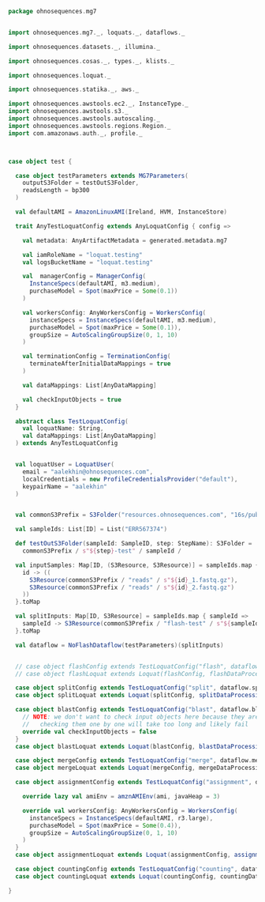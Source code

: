 
```scala
package ohnosequences.mg7


import ohnosequences.mg7._, loquats._, dataflows._

import ohnosequences.datasets._, illumina._

import ohnosequences.cosas._, types._, klists._

import ohnosequences.loquat._

import ohnosequences.statika._, aws._

import ohnosequences.awstools.ec2._, InstanceType._
import ohnosequences.awstools.s3._
import ohnosequences.awstools.autoscaling._
import ohnosequences.awstools.regions.Region._
import com.amazonaws.auth._, profile._



case object test {

  case object testParameters extends MG7Parameters(
    outputS3Folder = testOutS3Folder,
    readsLength = bp300
  )

  val defaultAMI = AmazonLinuxAMI(Ireland, HVM, InstanceStore)

  trait AnyTestLoquatConfig extends AnyLoquatConfig { config =>

    val metadata: AnyArtifactMetadata = generated.metadata.mg7

    val iamRoleName = "loquat.testing"
    val logsBucketName = "loquat.testing"

    val  managerConfig = ManagerConfig(
      InstanceSpecs(defaultAMI, m3.medium),
      purchaseModel = Spot(maxPrice = Some(0.1))
    )

    val workersConfig: AnyWorkersConfig = WorkersConfig(
      instanceSpecs = InstanceSpecs(defaultAMI, m3.medium),
      purchaseModel = Spot(maxPrice = Some(0.1)),
      groupSize = AutoScalingGroupSize(0, 1, 10)
    )

    val terminationConfig = TerminationConfig(
      terminateAfterInitialDataMappings = true
    )

    val dataMappings: List[AnyDataMapping]

    val checkInputObjects = true
  }

  abstract class TestLoquatConfig(
    val loquatName: String,
    val dataMappings: List[AnyDataMapping]
  ) extends AnyTestLoquatConfig


  val loquatUser = LoquatUser(
    email = "aalekhin@ohnosequences.com",
    localCredentials = new ProfileCredentialsProvider("default"),
    keypairName = "aalekhin"
  )


  val commonS3Prefix = S3Folder("resources.ohnosequences.com", "16s/public-datasets/PRJEB6592")

  val sampleIds: List[ID] = List("ERR567374")

  def testOutS3Folder(sampleId: SampleID, step: StepName): S3Folder =
    commonS3Prefix / s"${step}-test" / sampleId /

  val inputSamples: Map[ID, (S3Resource, S3Resource)] = sampleIds.map { id =>
    id -> ((
      S3Resource(commonS3Prefix / "reads" / s"${id}_1.fastq.gz"),
      S3Resource(commonS3Prefix / "reads" / s"${id}_2.fastq.gz")
    ))
  }.toMap

  val splitInputs: Map[ID, S3Resource] = sampleIds.map { sampleId =>
    sampleId -> S3Resource(commonS3Prefix / "flash-test" / s"${sampleId}.merged.fastq")
  }.toMap

  val dataflow = NoFlashDataflow(testParameters)(splitInputs)


  // case object flashConfig extends TestLoquatConfig("flash", dataflow.flashDataMappings)
  // case object flashLoquat extends Loquat(flashConfig, flashDataProcessing(testParameters))

  case object splitConfig extends TestLoquatConfig("split", dataflow.splitDataMappings)
  case object splitLoquat extends Loquat(splitConfig, splitDataProcessing(testParameters))

  case object blastConfig extends TestLoquatConfig("blast", dataflow.blastDataMappings) {
    // NOTE: we don't want to check input objects here because they are too many and
    //   checking them one by one will take too long and likely fail
    override val checkInputObjects = false
  }
  case object blastLoquat extends Loquat(blastConfig, blastDataProcessing(testParameters))

  case object mergeConfig extends TestLoquatConfig("merge", dataflow.mergeDataMappings)
  case object mergeLoquat extends Loquat(mergeConfig, mergeDataProcessing)

  case object assignmentConfig extends TestLoquatConfig("assignment", dataflow.assignmentDataMappings) {

    override lazy val amiEnv = amznAMIEnv(ami, javaHeap = 3)

    override val workersConfig: AnyWorkersConfig = WorkersConfig(
      instanceSpecs = InstanceSpecs(defaultAMI, r3.large),
      purchaseModel = Spot(maxPrice = Some(0.4)),
      groupSize = AutoScalingGroupSize(0, 1, 10)
    )
  }
  case object assignmentLoquat extends Loquat(assignmentConfig, assignmentDataProcessing(testParameters))

  case object countingConfig extends TestLoquatConfig("counting", dataflow.countingDataMappings)
  case object countingLoquat extends Loquat(countingConfig, countingDataProcessing)

}

```




[main/scala/metagenomica/bio4j/taxonomyTree.scala]: ../../../main/scala/metagenomica/bio4j/taxonomyTree.scala.md
[main/scala/metagenomica/bio4j/titanTaxonomyTree.scala]: ../../../main/scala/metagenomica/bio4j/titanTaxonomyTree.scala.md
[main/scala/metagenomica/bundles/bio4jTaxonomy.scala]: ../../../main/scala/metagenomica/bundles/bio4jTaxonomy.scala.md
[main/scala/metagenomica/bundles/blast.scala]: ../../../main/scala/metagenomica/bundles/blast.scala.md
[main/scala/metagenomica/bundles/filterGIs.scala]: ../../../main/scala/metagenomica/bundles/filterGIs.scala.md
[main/scala/metagenomica/bundles/flash.scala]: ../../../main/scala/metagenomica/bundles/flash.scala.md
[main/scala/metagenomica/bundles/referenceDB.scala]: ../../../main/scala/metagenomica/bundles/referenceDB.scala.md
[main/scala/metagenomica/bundles/referenceMap.scala]: ../../../main/scala/metagenomica/bundles/referenceMap.scala.md
[main/scala/metagenomica/data.scala]: ../../../main/scala/metagenomica/data.scala.md
[main/scala/metagenomica/dataflow.scala]: ../../../main/scala/metagenomica/dataflow.scala.md
[main/scala/metagenomica/dataflows/noFlash.scala]: ../../../main/scala/metagenomica/dataflows/noFlash.scala.md
[main/scala/metagenomica/dataflows/standard.scala]: ../../../main/scala/metagenomica/dataflows/standard.scala.md
[main/scala/metagenomica/loquats/1.flash.scala]: ../../../main/scala/metagenomica/loquats/1.flash.scala.md
[main/scala/metagenomica/loquats/2.split.scala]: ../../../main/scala/metagenomica/loquats/2.split.scala.md
[main/scala/metagenomica/loquats/3.blast.scala]: ../../../main/scala/metagenomica/loquats/3.blast.scala.md
[main/scala/metagenomica/loquats/4.merge.scala]: ../../../main/scala/metagenomica/loquats/4.merge.scala.md
[main/scala/metagenomica/loquats/5.assignment.scala]: ../../../main/scala/metagenomica/loquats/5.assignment.scala.md
[main/scala/metagenomica/loquats/6.counting.scala]: ../../../main/scala/metagenomica/loquats/6.counting.scala.md
[main/scala/metagenomica/package.scala]: ../../../main/scala/metagenomica/package.scala.md
[main/scala/metagenomica/parameters.scala]: ../../../main/scala/metagenomica/parameters.scala.md
[test/scala/bundles.scala]: ../bundles.scala.md
[test/scala/lca.scala]: ../lca.scala.md
[test/scala/metagenomica/pipeline.scala]: pipeline.scala.md